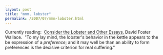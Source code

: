 ```yaml
---
layout: post
title: "mmm, lobster"
permalink: /2007/07/mmm-lobster.html
---
```


<p>Currently reading:&nbsp; <a href="http://www.amazon.com/exec/obidos/ASIN/0316013323/statingtheobviou/ref=nosim/">Consider the Lobster and Other Essays</a>, David Foster Wallace.&nbsp; &quot;To my lay mind, the lobster's behavior in the kettle appears to the be expression of a <em>preference</em>; and it may well be than an ability to form preferences is the decisive criterion for real suffering.&quot;</p>


